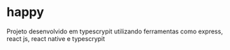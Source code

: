 # happy

Projeto desenvolvido em typescrypit utilizando ferramentas como express, react js, react native e typescrypit
